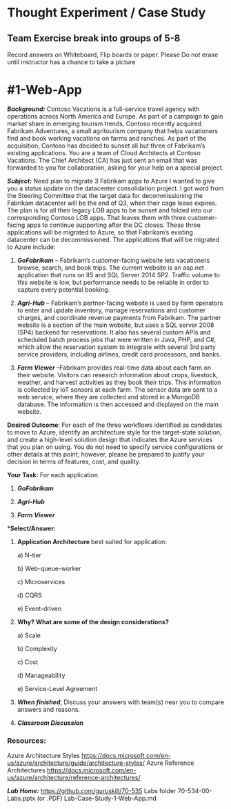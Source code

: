 # Thought Experiment / Case Study
## Team Exercise break into groups of 5-8
Record answers on Whiteboard, Flip boards or paper.  Please Do not erase until instructor has a chance to take a picture

# #1-Web-App
<b>*Background:*</b> Contoso Vacations is a full-service travel agency with operations across North America and Europe. As part of a campaign to gain market share in emerging tourism trends, Contoso recently acquired Fabrikam Adventures, a small agritourism company that helps vacationers find and book working vacations on farms and ranches. As part of the acquisition, Contoso has decided to sunset all but three of Fabrikam’s existing applications.
You are a team of Cloud Architects at Contoso Vacations. The Chief Architect (CA) has just sent an email that was forwarded to you for collaboration, asking for your help on a special project.

*<b>Subject:*</b> Need plan to migrate 3 Fabrikam apps to Azure 
I wanted to give you a status update on the datacenter consolidation project. I got word from the Steering Committee that the target data for decommissioning the Fabrikam datacenter will be the end of Q3, when their cage lease expires. The plan is for all their legacy LOB apps to be sunset and folded into our corresponding Contoso LOB apps. That leaves them with three customer-facing apps to continue supporting after the DC closes. 
These three applications will be migrated to Azure, so that Fabrikam’s existing datacenter can be decommissioned. The applications that will be migrated to Azure include:

1) *<b>GoFabrikam*</b> – Fabrikam’s customer-facing website lets vacationers browse, search, and book trips. The current website is an asp.net application that runs on IIS and SQL Server 2014 SP2. Traffic volume to this website is low, but performance needs to be reliable in order to capture every potential booking.

2) *<b>Agri-Hub*</b> – Fabrikam’s partner-facing website is used by farm operators to enter and update inventory, manage reservations and customer charges, and coordinate revenue payments from Fabrikam. The partner website is a section of the main website, but uses a SQL server 2008 (SP4) backend for reservations. It also has several custom APIs and scheduled batch process jobs that were written in Java, PHP, and C#, which allow the reservation system to integrate with several 3rd party service providers, including airlines, credit card processors, and banks.

3) *<b>Farm Viewer*</b> –Fabrikam provides real-time data about each farm on their website. Visitors can research information about crops, livestock, weather, and harvest activities as they book their trips. This information is collected by IoT sensors at each farm. The sensor data are sent to a web service, where they are collected and stored in a MongoDB database. The information is then accessed and displayed on the main website.

<b>Desired Outcome</b>:
For each of the three workflows identified as candidates to move to Azure, identify an architecture style for the target-state solution, and create a high-level solution design that indicates the Azure services that you plan on using. You do not need to specify service configurations or other details at this point; however, please be prepared to justify your decision in terms of features, cost, and quality.

<b>Your Task:</b> 
For each application 
1) *<b>GoFabrikam*</b>


2) *<b>Agri-Hub*</b> 


3) *<b>Farm Viewer*</b>

*<b>Select/Answer:</b>

1) <b>Application
Architecture </b>  best suited for application: 
    
    a) N-tier
    
    b) Web-queue-worker
    
    c) Microservices
    
    d) CQRS
    
    e) Event-driven

2. <b>Why? What are some of the design considerations?</b> 
    
    a) Scale
    
    b) Complexity
    
    c) Cost
    
    d) Manageability
    
    e) Service-Level Agreement

3) <b>*When finished*</b>, Discuss your answers with team(s) near you to compare answers and reasons.

4) *<b>Classroom Discussion</b>*

### Resources:
Azure Architecture Styles https://docs.microsoft.com/en-us/azure/architecture/guide/architecture-styles/
Azure Reference Architectures
https://docs.microsoft.com/en-us/azure/architecture/reference-architectures/

*<b>Lab Home:*</b>
 https://github.com/guruskill/70-535 Labs folder 70-534-00-Labs.pptx (or .PDF)
 Lab-Case-Study-1-Web-App.md 

